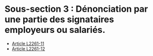 # Sous-section 3 : Dénonciation par une partie des signataires employeurs ou salariés.

* [Article L2261-11](./LEGIARTI000006901789.md)
* [Article L2261-12](./LEGIARTI000006901790.md)
